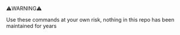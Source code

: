 ⚠️WARNING⚠️

Use these commands at your own risk, nothing in this repo has been maintained for years
